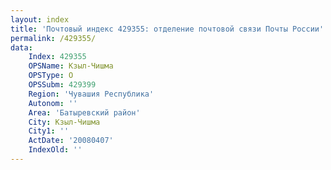 ```yaml
---
layout: index
title: 'Почтовый индекс 429355: отделение почтовой связи Почты России'
permalink: /429355/
data:
    Index: 429355
    OPSName: Кзыл-Чишма
    OPSType: О
    OPSSubm: 429399
    Region: 'Чувашия Республика'
    Autonom: ''
    Area: 'Батыревский район'
    City: Кзыл-Чишма
    City1: ''
    ActDate: '20080407'
    IndexOld: ''
---
```

